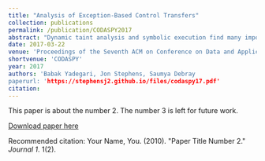 ```yaml
---
title: "Analysis of Exception-Based Control Transfers"
collection: publications
permalink: /publication/CODASPY2017
abstract: "Dynamic taint analysis and symbolic execution find many important applications in security-related program analyses. However, current techniques for such analyses do not take proper account of control transfers due to exceptions. As a result, they can fail to account for implicit flows arising from exception-based control transfers, leading to loss of precision and potential false negatives in analysis results. While the idea of using exceptions for obfuscating (unconditional) control transfers is well known, we are not aware of any prior work discussing the use of exceptions to implement conditional control transfers and implicit information flows. This paper demonstrates the problems that can arise in existing dynamic taint analysis and symbolic execution systems due to exception-based implicit information flows and proposes a generic architecture-agnostic solution for reasoning about the behavior of code using user-defined exception handlers. Experimental results from a prototype implementation indicate that the ideas described produce better results than current state-of-the-art systems."
date: 2017-03-22
venue: 'Proceedings of the Seventh ACM on Conference on Data and Application Security and Privacy'
shortvenue: 'CODASPY'
year: 2017
authors: 'Babak Yadegari, Jon Stephens, Saumya Debray
paperurl: 'https://stephensj2.github.io/files/codaspy17.pdf'
citation: 
---
```



This paper is about the number 2. The number 3 is left for future work.

[Download paper here](http://academicpages.github.io/files/paper2.pdf)

Recommended citation: Your Name, You. (2010). "Paper Title Number 2." <i>Journal 1</i>. 1(2).
